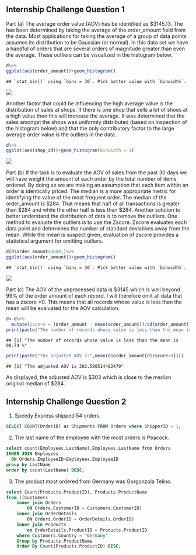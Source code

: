 Internship Challenge Question 1
-------------------------------

Part (a) The average order value (AOV) has be identified as $3145.13.
The has been determined by taking the average of the order_amount field
from the data. Most applications for taking the average of a group of
data points assumes its distribution to be Gaussian (or normal). In this
data set we have a handful of orders that are several orders of
magnitude greater than even the average. These outliers can be
visualized in the histogram below.

``` r
d%>%
ggplot(aes(order_amount))+geom_histogram()
```

    ## `stat_bin()` using `bins = 30`. Pick better value with `binwidth`.

![](Shopify-Internship-Challenge_files/figure-markdown_github/unnamed-chunk-2-1.png)

Another factor that could be influencing the high average value is the
distribution of sales at shops. If there is one shop that sells a lot of
shoes at a high value then this will increase the average. It was
determined that the sales amongst the shops was uniformly distributed
(based on inspection of the histogram below) and that the only
contributory factor to the large average order value is the outliers in
the data.

``` r
d%>%
ggplot(aes(shop_id))+geom_histogram(binwidth = 1)
```

![](Shopify-Internship-Challenge_files/figure-markdown_github/unnamed-chunk-3-1.png)

Part (b) If the task is to evaluate the AOV of sales from the past 30
days we will have weight the amount of each order by the total number of
items ordered. By doing so we are making an assumption that each item
within an order is identically priced. The median is a more appropriate
metric for identifying the value of the most frequent order. The median
of the order_amount is $284. That means that half of all transactions is
greater than $284 and while the other half is less than $284. Another
solution to better understand the distribution of data is to remove the
outliers. One method to evaluate the outliers is to use the Zscore.
Zscore evaluates each data point and determines the number of standard
deviations away from the mean. While the mean is suspect given,
evaluation of zscore provides a statistical argument for omitting
outliers.

``` r
d[d$order_amount<4000,]%>%
ggplot(aes(order_amount))+geom_histogram()
```

    ## `stat_bin()` using `bins = 30`. Pick better value with `binwidth`.

![](Shopify-Internship-Challenge_files/figure-markdown_github/unnamed-chunk-4-1.png)

Part (c) The AOV of the unprocessed data is $3145 which is well beyond
99% of the order amount of each record. I will therefore omit all data
that has a zscore \>0. This means that all records whose value is less
than the mean will be evaluated for the AOV calculation.

``` r
d<-d%>%
  mutate(zscore = (order_amount - mean(order_amount))/sd(order_amount) )
print(paste("The number of records whose value is less than the mean is",sum(d$order_amount<3145)/5000*100,"%"))
```

    ## [1] "The number of records whose value is less than the mean is 98.74 %"

``` r
print(paste("The adjusted AOV is",mean(d$order_amount[d$zscore<0])))
```

    ## [1] "The adjusted AOV is 302.580514482479"

As displayed, the adjusted AOV is $303 which is close to the median
original median of $284.

Internship Challenge Question 2
-------------------------------

1.  Speedy Express shipped 54 orders.

``` sql
SELECT COUNT(OrderID) as Shipments FROM Orders where ShipperID = 1;
```

2.  The last name of the employee with the most orders is Peacock.

``` sql
select count(Employees.LastName),Employees.LastName from Orders 
INNER JOIN Employees 
  ON Orders.EmployeeID=Employees.EmployeeID 
group by LastName 
order by count(LastName) DESC;
```

3.  The product most ordered from Germany was Gorgonzola Telino.

``` sql
select Count(Products.ProductID), Products.ProductName
from ((Customers 
    inner join Orders 
        ON Orders.CustomerID = Customers.CustomerID)
    inner join OrderDetails 
        ON Orders.OrderID = OrderDetails.OrderID) 
    inner join Products 
        on OrderDetails.ProductID = Products.ProductID
    where Customers.Country = "Germany"
    Group by Products.ProductName
    Order By Count(Products.ProductID) DESC;
```
